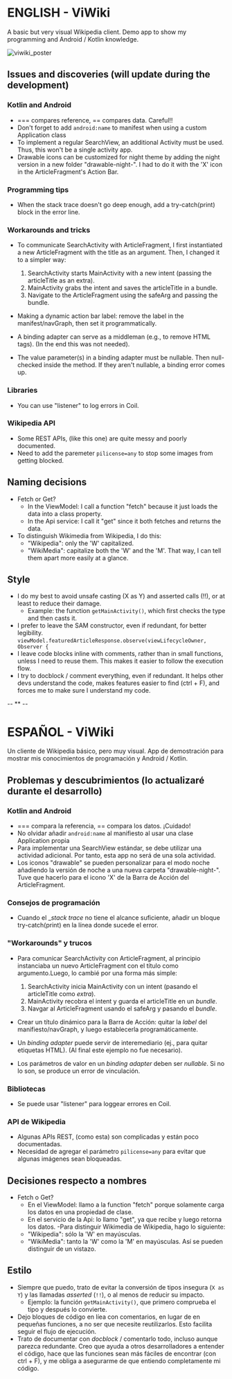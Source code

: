 # ENGLISH - ViWiki
A basic but very visual Wikipedia client. Demo app to show my programming and Android / Kotlin knowledge.

![viwiki_poster](https://user-images.githubusercontent.com/68684733/185612652-68e886af-4fe1-4759-ba7c-90c21a15bfda.png)

## Issues and discoveries (will update during the development)

### Kotlin and Android
- === compares reference, == compares data. Careful!!
- Don't forget to add `android:name` to manifest when using a custom Application class
- To implement a regular SearchView, an additional Activity must be used. Thus, this won't be a single activity app.
- Drawable icons can be customized for night theme by adding the night version in a new folder "drawable-night-<dpi>". I had to do it with the 'X' icon in the ArticleFragment's Action Bar. 

### Programming tips
- When the stack trace doesn't go deep enough, add a try-catch(print) block in the error line.

### Workarounds and tricks
- To communicate SearchActivity with ArticleFragment, I first instantiated a new ArticleFragment with the title as an argument.
  Then, I changed it to a simpler way:
    1. SearchActivity starts MainActivity with a new intent (passing the articleTitle as an extra).
    2. MainActivity grabs the intent and saves the articleTitle in a bundle.
    3. Navigate to the ArticleFragment using the safeArg and passing the bundle.
  
- Making a dynamic action bar label: remove the label in the manifest/navGraph, then set it programmatically.

- A binding adapter can serve as a middleman (e.g., to remove HTML tags). (In the end this was not needed).
- The value parameter(s) in a binding adapter must be nullable. Then null-checked inside the method. If they aren't nullable, a binding error comes up.

### Libraries
- You can use "listener" to log errors in Coil.

### Wikipedia API
- Some REST APIs, (like this one) are quite messy and poorly documented.
- Need to add the paremeter `pilicense=any` to stop some images from getting blocked.


## Naming decisions
- Fetch or Get?
  - In the ViewModel: I call a function "fetch<X>" because it just loads the data into a class property.
  - In the Api service: I call it "get<X>" since it both fetches and returns the data.
- To distinguish Wikimedia from Wikipedia, I do this:
  - "Wikipedia": only the 'W' capitalized.
  - "WikiMedia": capitalize both the 'W' and the 'M'.
  That way, I can tell them apart more easily at a glance.

## Style
- I do my best to avoid unsafe casting (X as Y) and asserted calls (!!), or at least to reduce their damage.
  - Example: the function `getMainActivity()`, which first checks the type and then casts it.
- I prefer to leave the SAM constructor, even if redundant, for better legibility.
  `viewModel.featuredArticleResponse.observe(viewLifecycleOwner, Observer {`
- I leave code blocks inline with comments, rather than in small functions, unless I need to reuse them. This makes it easier to follow the execution flow.
- I try to docblock / comment everything, even if redundant. It helps other devs understand the code, makes features easier to find (ctrl + F), and forces me to make sure I understand my code. 


-- ** --

# ESPAÑOL - ViWiki

Un cliente de Wikipedia básico, pero muy visual. App de demostración para mostrar mis conocimientos de programación y Android / Kotlin.

## Problemas y descubrimientos (lo actualizaré durante el desarrollo)

### Kotlin and Android

- === compara la referencia, == compara los datos. ¡Cuidado!
- No olvidar añadir `android:name` al manifiesto al usar una clase Application propia
- Para implementar una SearchView estándar, se debe utilizar una actividad adicional. Por tanto, esta app no será de una sola actividad.
- Los iconos "drawable" se pueden personalizar para el modo noche añadiendo la versión de noche a una nueva carpeta "drawable-night-<dpi>". Tuve que hacerlo para el icono 'X' de la Barra de Acción del ArticleFragment.

### Consejos de programación

- Cuando el __stack trace_ no tiene el alcance suficiente, añadir un bloque try-catch(print) en la línea donde sucede el error.

### "Workarounds" y trucos

- Para comunicar SearchActivity con ArticleFragment, al principio instanciaba un nuevo ArticleFragment con el título como argumento.Luego, lo cambié por una forma más simple:

  1. SearchActivity inicia MainActivity con un intent (pasando el articleTitle como _extra_).
  2. MainActivity recobra el intent y guarda el articleTitle en un _bundle_.
  3. Navgar al ArticleFragment usando el safeArg y pasando el _bundle_.
- Crear un título dinámico para la Barra de Acción: quitar la _label_ del manifiesto/navGraph, y luego establecerla programáticamente.

- Un _binding adapter_ puede servir de interemediario (ej., para quitar etiquetas HTML). (Al final este ejemplo no fue necesario).

- Los parámetros de valor en un _binding adapter_ deben ser _nullable_. Si no lo son, se produce un error de vinculación.


### Bibliotecas

- Se puede usar "listener" para loggear errores en Coil.

### API de Wikipedia

- Algunas APIs REST, (como esta) son complicadas y están poco documentadas.
- Necesidad de agregar el parámetro `pilicense=any` para evitar que algunas imágenes sean bloqueadas.

## Decisiones respecto a nombres

- Fetch o Get?
  - En el ViewModel: llamo a la function "fetch<X>" porque solamente carga los datos en una propiedad de clase.
  - En el servicio de la Api: lo llamo "get<X>", ya que recibe y luego retorna los datos.
-Para distinguir Wikimedia de Wikipedia, hago lo siguiente:
  - "Wikipedia": sólo la 'W' en mayúsculas.
  - "WikiMedia": tanto la 'W' como la 'M' en mayúsculas. Así se pueden distinguir de un vistazo.

## Estilo

- Siempre que puedo, trato de evitar la conversión de tipos insegura (`X as Y`) y las llamadas _asserted_ (`!!`), o al menos de reducir su impacto.
  - Ejemplo: la función `getMainActivity()`, que primero comprueba el tipo y después lo convierte.
- Dejo bloques de código en líea con comentarios, en lugar de en pequeñas funciones, a no ser que necesite reutilizarlos. Esto facilita seguir el flujo de ejecución.
- Trato de documentar con _docblock_ / comentarlo todo, incluso aunque parezca redundante. Creo que ayuda a otros desarrolladores a entender el código, hace que las funciones sean más fáciles de encontrar (con ctrl + F), y me obliga a asegurarme de que entiendo completamente mi código.
